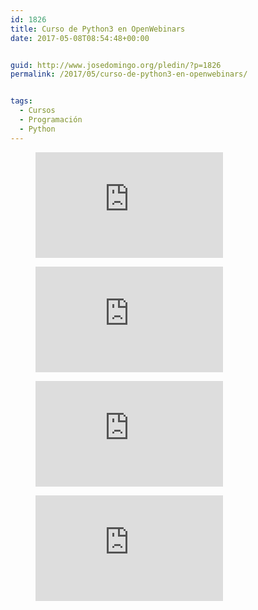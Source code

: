 ```yaml
---
id: 1826
title: Curso de Python3 en OpenWebinars
date: 2017-05-08T08:54:48+00:00


guid: http://www.josedomingo.org/pledin/?p=1826
permalink: /2017/05/curso-de-python3-en-openwebinars/


tags:
  - Cursos
  - Programación
  - Python
---
```


<div id="gallery">
<figure class="half">
  <iframe src="https://www.youtube.com/embed/9r2wF93vOkM" width="300" height="169" frameborder="0" allowfullscreen="allowfullscreen"></iframe>
</figure>
<figure class="half">  
  <iframe src="https://www.youtube.com/embed/ZznSGjAutQU" width="300" height="169" frameborder="0" allowfullscreen="allowfullscreen"></iframe>
</figure>
<figure class="half">
  <iframe src="https://www.youtube.com/embed/9MuCDs-6dY8" width="300" height="169" frameborder="0" allowfullscreen="allowfullscreen"></iframe>
</figure>
<figure class="half">  
 <iframe src="https://www.youtube.com/embed/z009bxh_cTk" width="300" height="169" frameborder="0" allowfullscreen="allowfullscreen"></iframe>
</figure>
</div>

